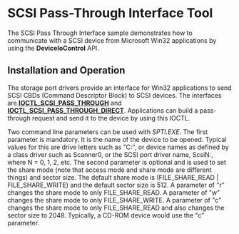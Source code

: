 SCSI Pass-Through Interface Tool
================================

The SCSI Pass Through Interface sample demonstrates how to communicate with a SCSI device from Microsoft Win32 applications by using the **DeviceIoControl** API.

Installation and Operation
--------------------------

The storage port drivers provide an interface for Win32 applications to send SCSI CBDs (Command Descriptor Block) to SCSI devices. The interfaces are [**IOCTL\_SCSI\_PASS\_THROUGH**](http://msdn.microsoft.com/en-us/library/windows/hardware/ff560519) and [**IOCTL\_SCSI\_PASS\_THROUGH\_DIRECT**](http://msdn.microsoft.com/en-us/library/windows/hardware/ff560521). Applications can build a pass-through request and send it to the device by using this IOCTL.

Two command line parameters can be used with *SPTI.EXE*. The first parameter is mandatory. It is the name of the device to be opened. Typical values for this are drive letters such as "C:", or device names as defined by a class driver such as Scanner0, or the SCSI port driver name, ScsiN:, where N = 0, 1, 2, etc. The second parameter is optional and is used to set the share mode (note that access mode and share mode are different things) and sector size. The default share mode is (FILE\_SHARE\_READ | FILE\_SHARE\_WRITE) and the default sector size is 512. A parameter of "r" changes the share mode to only FILE\_SHARE\_READ. A parameter of "w" changes the share mode to only FILE\_SHARE\_WRITE. A parameter of "c" changes the share mode to only FILE\_SHARE\_READ and also changes the sector size to 2048. Typically, a CD-ROM device would use the "c" parameter.

